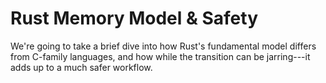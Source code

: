 # Rust Memory Model & Safety

We're going to take a brief dive into how Rust's fundamental model differs from C-family languages, and how while the transition can be jarring---it adds up to a much safer workflow.
